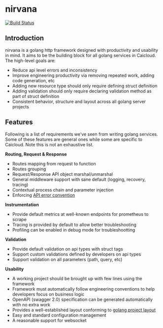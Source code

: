 # nirvana

[![Build Status](https://travis-ci.org/caicloud/nirvana.svg?branch=master)](https://travis-ci.org/caicloud/nirvana)

## Introduction

nirvana is a golang http framework designed with productivity and usability in mind. It aims to be
the building block for all golang services in Caicloud. The high-level goals are:

- Reduce api level errors and inconsistency
- Improve engineering productivity via removing repeated work, adding code generation, etc
- Adding new resource type should only require defining struct definition
- Adding validation should only require declaring validation method as part of struct definition
- Consistent behavior, structure and layout across all golang server projects

## Features

Following is a list of requirements we've seen from writing golang services. Some of these features
are general ones while some are specific to Caicloud. Note this is not an exhaustive list.

**Routing, Request & Response**

- Routes mapping from request to function
- Routes grouping
- Request/Response API object marshal/unmarshal
- General middleware support with sane default (logging, recovery, tracing)
- Contextual process chain and parameter injection
- Enforcing [API error convention](https://github.com/caicloud/engineering/blob/master/docs/api_conventions.md)

**Instrumentation**

- Provide default metrics at well-known endpoints for prometheus to scrape
- Tracing is provided by default to allow better troubleshooting
- Profiling can be enabled in debug mode for troubleshootting

**Validation**

- Provide default validation on api types with struct tags
- Support custom validations defined by developers on api types
- Support validation on all parameters (path, query, etc)

**Usability**

- A working project should be brought up with few lines using the framework
- Framework must automatically follow engineering conventions to help developers focus on business logic
- OpenAPI (swagger 2.0) specification can be generated automatically with no extra work
- Provides a well-established layout conforming to [golang project layout](https://github.com/caicloud/engineering/tree/master/templates/golang-project)
- Easy and standard configuration management
- A reasonable support for websocket
